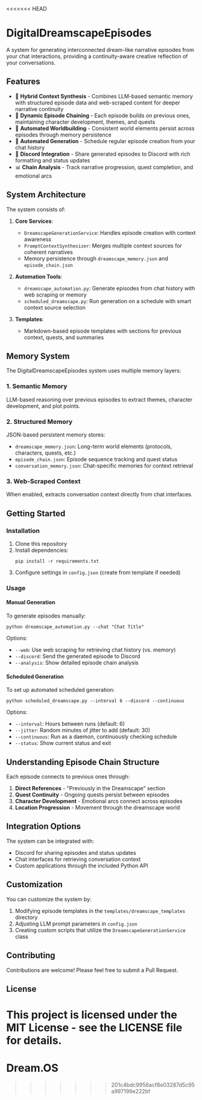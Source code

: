 <<<<<<< HEAD
# DigitalDreamscapeEpisodes

A system for generating interconnected dream-like narrative episodes from your chat interactions, providing a continuity-aware creative reflection of your conversations.

## Features

- 🧠 **Hybrid Context Synthesis** - Combines LLM-based semantic memory with structured episode data and web-scraped content for deeper narrative continuity
- 🔄 **Dynamic Episode Chaining** - Each episode builds on previous ones, maintaining character development, themes, and quests
- 🌌 **Automated Worldbuilding** - Consistent world elements persist across episodes through memory persistence
- 🤖 **Automated Generation** - Schedule regular episode creation from your chat history
- 🔔 **Discord Integration** - Share generated episodes to Discord with rich formatting and status updates
- 📊 **Chain Analysis** - Track narrative progression, quest completion, and emotional arcs

## System Architecture

The system consists of:

1. **Core Services**:
   - `DreamscapeGenerationService`: Handles episode creation with context awareness
   - `PromptContextSynthesizer`: Merges multiple context sources for coherent narratives
   - Memory persistence through `dreamscape_memory.json` and `episode_chain.json`

2. **Automation Tools**:
   - `dreamscape_automation.py`: Generate episodes from chat history with web scraping or memory
   - `scheduled_dreamscape.py`: Run generation on a schedule with smart context source selection

3. **Templates**:
   - Markdown-based episode templates with sections for previous context, quests, and summaries

## Memory System

The DigitalDreamscapeEpisodes system uses multiple memory layers:

### 1. Semantic Memory
LLM-based reasoning over previous episodes to extract themes, character development, and plot points.

### 2. Structured Memory
JSON-based persistent memory stores:
- `dreamscape_memory.json`: Long-term world elements (protocols, characters, quests, etc.)
- `episode_chain.json`: Episode sequence tracking and quest status
- `conversation_memory.json`: Chat-specific memories for context retrieval

### 3. Web-Scraped Context
When enabled, extracts conversation context directly from chat interfaces.

## Getting Started

### Installation

1. Clone this repository
2. Install dependencies:
   ```
   pip install -r requirements.txt
   ```
3. Configure settings in `config.json` (create from template if needed)

### Usage

#### Manual Generation

To generate episodes manually:

```
python dreamscape_automation.py --chat "Chat Title"
```

Options:
- `--web`: Use web scraping for retrieving chat history (vs. memory)
- `--discord`: Send the generated episode to Discord
- `--analysis`: Show detailed episode chain analysis

#### Scheduled Generation

To set up automated scheduled generation:

```
python scheduled_dreamscape.py --interval 6 --discord --continuous
```

Options:
- `--interval`: Hours between runs (default: 6)
- `--jitter`: Random minutes of jitter to add (default: 30)
- `--continuous`: Run as a daemon, continuously checking schedule
- `--status`: Show current status and exit

## Understanding Episode Chain Structure

Each episode connects to previous ones through:

1. **Direct References** - "Previously in the Dreamscape" section
2. **Quest Continuity** - Ongoing quests persist between episodes
3. **Character Development** - Emotional arcs connect across episodes
4. **Location Progression** - Movement through the dreamscape world

## Integration Options

The system can be integrated with:

- Discord for sharing episodes and status updates
- Chat interfaces for retrieving conversation context
- Custom applications through the included Python API

## Customization

You can customize the system by:

1. Modifying episode templates in the `templates/dreamscape_templates` directory
2. Adjusting LLM prompt parameters in `config.json`
3. Creating custom scripts that utilize the `DreamscapeGenerationService` class

## Contributing

Contributions are welcome! Please feel free to submit a Pull Request.

## License

This project is licensed under the MIT License - see the LICENSE file for details. 
=======
# Dream.OS
>>>>>>> 201c4bdc9956acf8e03287d5c95a997199e222bf
